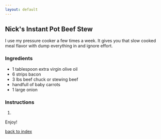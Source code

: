 ```yaml
---
layout: default
---
```

<!--- Testing my own instructions from another account -->
## Nick's Instant Pot Beef Stew
I use my pressure cooker a few times a week. It gives you that slow cooked meal flavor with dump everything in and ignore effort. 

### Ingredients
- 1 tablespoon extra virgin olive oil
- 6 strips bacon
- 3 lbs beef chuck or stewing beef
- handfull of baby carrots
- 1 large onion


### Instructions
1. 

Enjoy!

<!--
Keep this link to return to the index
-->
[back to index](../)